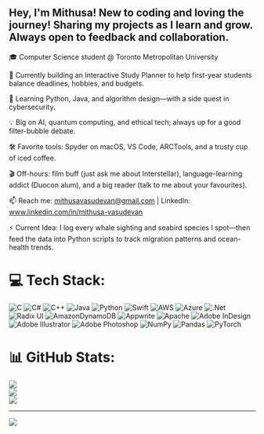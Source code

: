 ## Hey, I'm Mithusa! New to coding and loving the journey! Sharing my projects as I learn and grow. Always open to feedback and collaboration.

🎓 Computer Science student @ Toronto Metropolitan University

🔭 Currently building an Interactive Study Planner to help first-year students balance deadlines, hobbies, and budgets.

🌱 Learning Python, Java, and algorithm design—with a side quest in cybersecurity.

💡 Big on AI, quantum computing, and ethical tech; always up for a good filter-bubble debate.

🛠️ Favorite tools: Spyder on macOS, VS Code, ARCTools, and a trusty cup of iced coffee.

🎬 Off-hours: film buff (just ask me about Interstellar), language-learning addict (Duocon alum), and a big reader (talk to me about your favourites).

📫 Reach me: mithusavasudevan@gmail.com | LinkedIn: www.linkedin.com/in/mithusa-vasudevan 

⚡ Current Idea: I log every whale sighting and seabird species I spot—then feed the data into Python scripts to track migration patterns and ocean-health trends.


# 💻 Tech Stack:
![C](https://img.shields.io/badge/c-%2300599C.svg?style=for-the-badge&logo=c&logoColor=white) ![C#](https://img.shields.io/badge/c%23-%23239120.svg?style=for-the-badge&logo=csharp&logoColor=white) ![C++](https://img.shields.io/badge/c++-%2300599C.svg?style=for-the-badge&logo=c%2B%2B&logoColor=white) ![Java](https://img.shields.io/badge/java-%23ED8B00.svg?style=for-the-badge&logo=openjdk&logoColor=white) ![Python](https://img.shields.io/badge/python-3670A0?style=for-the-badge&logo=python&logoColor=ffdd54) ![Swift](https://img.shields.io/badge/swift-F54A2A?style=for-the-badge&logo=swift&logoColor=white) ![AWS](https://img.shields.io/badge/AWS-%23FF9900.svg?style=for-the-badge&logo=amazon-aws&logoColor=white) ![Azure](https://img.shields.io/badge/azure-%230072C6.svg?style=for-the-badge&logo=microsoftazure&logoColor=white) ![.Net](https://img.shields.io/badge/.NET-5C2D91?style=for-the-badge&logo=.net&logoColor=white) ![Radix UI](https://img.shields.io/badge/radix%20ui-161618.svg?style=for-the-badge&logo=radix-ui&logoColor=white) ![AmazonDynamoDB](https://img.shields.io/badge/Amazon%20DynamoDB-4053D6?style=for-the-badge&logo=Amazon%20DynamoDB&logoColor=white) ![Appwrite](https://img.shields.io/badge/Appwrite-%23FD366E.svg?style=for-the-badge&logo=appwrite&logoColor=white) ![Apache](https://img.shields.io/badge/apache-%23D42029.svg?style=for-the-badge&logo=apache&logoColor=white) ![Adobe InDesign](https://img.shields.io/badge/Adobe%20InDesign-49021F?style=for-the-badge&logo=adobeindesign&logoColor=FF3366) ![Adobe Illustrator](https://img.shields.io/badge/adobe%20illustrator-%23FF9A00.svg?style=for-the-badge&logo=adobe%20illustrator&logoColor=white) ![Adobe Photoshop](https://img.shields.io/badge/adobe%20photoshop-%2331A8FF.svg?style=for-the-badge&logo=adobe%20photoshop&logoColor=white) ![NumPy](https://img.shields.io/badge/numpy-%23013243.svg?style=for-the-badge&logo=numpy&logoColor=white) ![Pandas](https://img.shields.io/badge/pandas-%23150458.svg?style=for-the-badge&logo=pandas&logoColor=white) ![PyTorch](https://img.shields.io/badge/PyTorch-%23EE4C2C.svg?style=for-the-badge&logo=PyTorch&logoColor=white)
# 📊 GitHub Stats:
![](https://github-readme-stats.vercel.app/api?username=mithusavasu&theme=dracula&hide_border=false&include_all_commits=false&count_private=false)<br/>
![](https://nirzak-streak-stats.vercel.app/?user=mithusavasu&theme=dracula&hide_border=false)<br/>
![](https://github-readme-stats.vercel.app/api/top-langs/?username=mithusavasu&theme=dracula&hide_border=false&include_all_commits=false&count_private=false&layout=compact)

---
[![](https://visitcount.itsvg.in/api?id=mithusavasu&icon=0&color=0)](https://visitcount.itsvg.in)

<!-- Proudly created with GPRM ( https://gprm.itsvg.in ) -->
